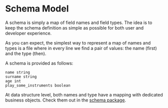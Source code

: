 # Schema Model
A schema is simply a map of field names and field types. The idea is to keep the schema definition as simple as possible for both user and developer experience.

As you can expect, the simplest way to represent a map of names and types is a file where in every line we find a pair of values: the name (first) and the type (then).

A schema is provided as follows:
```
name string
surname string
age int
play_some_instruments boolean
``` 

At data structure level, both names and type have a mapping with dedicated business objects. Check them out in the [schema package](https://github.com/holydrinker/data-generator/tree/master/src/main/scala/holydrinker/chromosoma/schema).